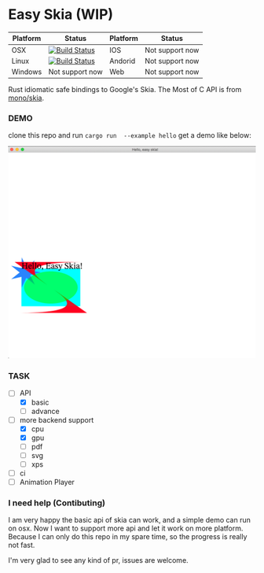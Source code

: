 # Easy Skia (WIP)
| Platform      | Status | Platform      | Status |
| ----------- | ----------- | ----------- | ----------- |
| OSX      | [![Build Status](https://api.cirrus-ci.com/github/M-Adoo/easy-skia.svg)](https://cirrus-ci.com/github/M-Adoo/easy-skia)   | IOS | Not support now
| Linux    | [![Build Status](https://api.cirrus-ci.com/github/M-Adoo/easy-skia.svg)](https://cirrus-ci.com/github/M-Adoo/easy-skia)   | Andorid |Not support now
| Windows  | Not support now | Web | Not support now

Rust idiomatic safe bindings to Google's Skia. The Most of C API is from [mono/skia](https://github.com/mono/skia).

### DEMO

clone this repo and run `cargo run  --example hello` get a demo like below:

![demo](./hello.png)

### TASK

- [ ] API
  - [x] basic 
  - [ ] advance
- [ ] more backend support
  - [x] cpu
  - [x] gpu
  - [ ] pdf
  - [ ] svg
  - [ ] xps
- [ ] ci
- [ ] Animation Player

### I need help (Contibuting)

I am very happy the basic api of skia can work, and a simple demo can run on osx. Now I want to support more api and let it work on more platform. Because I can only do this repo in my spare time, so the progress is really not fast.

I'm very glad to see any kind of pr, issues are welcome.